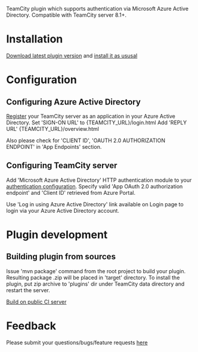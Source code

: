 
TeamCity plugin which supports authentication via Microsoft Azure Active Directory.
Compatible with TeamCity server 8.1+.

# Installation

[Download latest plugin version](https://teamcity.jetbrains.com/repository/download/TeamCityPluginsByJetBrains_AzureSupport_AzureActiveDirectoryPlugi/lastSuccessful:id/azure-active-directory.zip) and [install it as ususal](http://confluence.jetbrains.com/display/TCD9/Installing+Additional+Plugins#InstallingAdditionalPlugins-InstallingTeamCityplugins)

# Configuration

## Configuring Azure Active Directory

[Register](https://msdn.microsoft.com/en-us/library/azure/dn132599.aspx#BKMK_Adding) your TeamCity server as an application in your Azure Active Directory.
Set 'SIGN-ON URL' to {TEAMCITY_URL}/login.html
Add 'REPLY URL' {TEAMCITY_URL}/overview.html

Also please check for 'CLIENT ID', 'OAUTH 2.0 AUTHORIZATION ENDPOINT' in 'App Endpoints' section.

## Configuring TeamCity server

Add 'Microsoft Azure Active Directory' HTTP authentication module to your [authentication configuration](http://confluence.jetbrains.com/display/TCD9/Configuring+Authentication+Settings).
Specify valid 'App OAuth 2.0 authorization endpoint' and 'Client ID' retrieved from Azure Portal.

Use 'Log in using Azure Active Directory' link available on Login page to login via your Azure Active Directory account.

# Plugin development

## Building plugin from sources

Issue 'mvn package' command from the root project to build your plugin. Resulting package <artifactId>.zip will be placed in 'target' directory.
To install the plugin, put zip archive to 'plugins' dir under TeamCity data directory and restart the server.

[Build on public CI server](https://teamcity.jetbrains.com/viewType.html?buildTypeId=TeamCityPluginsByJetBrains_AzureSupport_AzureActiveDirectoryPlugi)

# Feedback

Please submit your questions/bugs/feature requests [here](https://github.com/ekoshkin/teamcity-azure-active-directory/issues)

 
